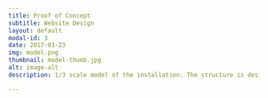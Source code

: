 ```yaml
---
title: Proof of Concept
subtitle: Website Design
layout: default
modal-id: 3
date: 2017-03-23
img: model.png
thumbnail: model-thumb.jpg
alt: image-alt
description: 1/3 scale model of the installation. The structure is designed to be transported as a partially assembled flat pack that can fit onto the roof rack of any compact vehicle. It can be easily deployed and dismantled on site with several screws.

---
```

